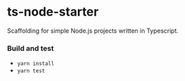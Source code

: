 # ts-node-starter

Scaffolding for simple Node.js projects written in Typescript.

### Build and test

- `yarn install`
- `yarn test`